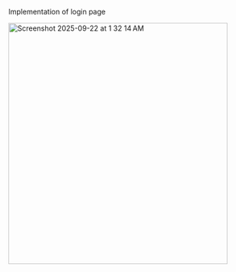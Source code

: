 Implementation of login page


<img width="435" height="478" alt="Screenshot 2025-09-22 at 1 32 14 AM" src="https://github.com/user-attachments/assets/84982399-db1d-490f-9b1b-79b4503c4fc8" />
